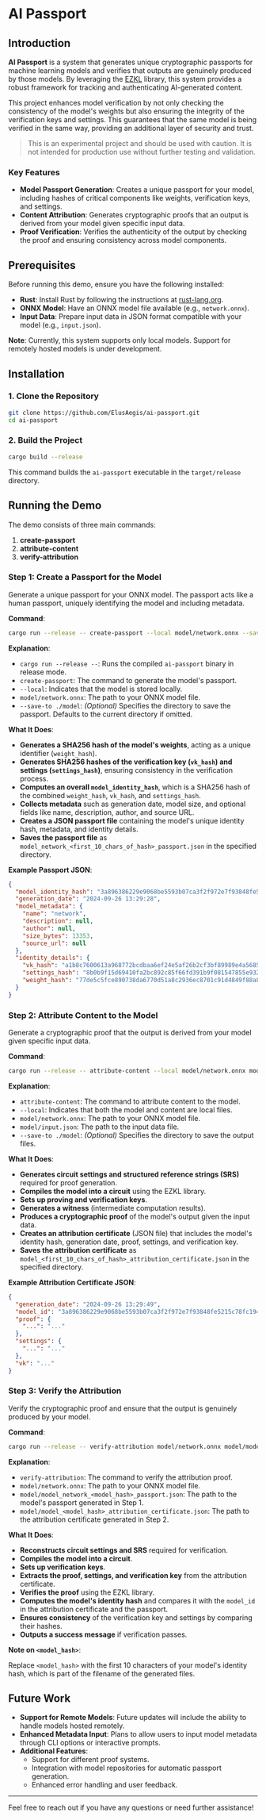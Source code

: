 # AI Passport

## Introduction

**AI Passport** is a system that generates unique cryptographic passports for machine learning models and verifies that
outputs are genuinely produced by those models. By leveraging the [EZKL](https://docs.ezkl.xyz/getting_started/)
library, this system provides a robust framework for tracking and authenticating AI-generated content.

This project enhances model verification by not only checking the consistency of the model's weights but also ensuring
the integrity of the verification keys and settings. This guarantees that the same model is being verified in the same
way, providing an additional layer of security and trust.

> This is an experimental project and should be used with caution. It is not intended for production use without further
> testing and validation.

### Key Features

- **Model Passport Generation**: Creates a unique passport for your model, including hashes of critical components like
  weights, verification keys, and settings.
- **Content Attribution**: Generates cryptographic proofs that an output is derived from your model given specific input
  data.
- **Proof Verification**: Verifies the authenticity of the output by checking the proof and ensuring consistency across
  model components.

## Prerequisites

Before running this demo, ensure you have the following installed:

- **Rust**: Install Rust by following the instructions at [rust-lang.org](https://www.rust-lang.org/tools/install).
- **ONNX Model**: Have an ONNX model file available (e.g., `network.onnx`).
- **Input Data**: Prepare input data in JSON format compatible with your model (e.g., `input.json`).

**Note**: Currently, this system supports only local models. Support for remotely hosted models is under development.

## Installation

### 1. Clone the Repository

```bash
git clone https://github.com/ElusAegis/ai-passport.git
cd ai-passport
```

### 2. Build the Project

```bash
cargo build --release
```

This command builds the `ai-passport` executable in the `target/release` directory.

## Running the Demo

The demo consists of three main commands:

1. **create-passport**
2. **attribute-content**
3. **verify-attribution**

### Step 1: Create a Passport for the Model

Generate a unique passport for your ONNX model. The passport acts like a human passport, uniquely identifying the model
and including metadata.

**Command**:

```bash
cargo run --release -- create-passport --local model/network.onnx --save-to ./model
```

**Explanation**:

- `cargo run --release --`: Runs the compiled `ai-passport` binary in release mode.
- `create-passport`: The command to generate the model's passport.
- `--local`: Indicates that the model is stored locally.
- `model/network.onnx`: The path to your ONNX model file.
- `--save-to ./model`: *(Optional)* Specifies the directory to save the passport. Defaults to the current directory if
  omitted.

**What It Does**:

- **Generates a SHA256 hash of the model's weights**, acting as a unique identifier (`weight_hash`).
- **Generates SHA256 hashes of the verification key (`vk_hash`) and settings (`settings_hash`)**, ensuring consistency
  in the verification process.
- **Computes an overall `model_identity_hash`**, which is a SHA256 hash of the combined `weight_hash`, `vk_hash`, and
  `settings_hash`.
- **Collects metadata** such as generation date, model size, and optional fields like name, description, author, and
  source URL.
- **Creates a JSON passport file** containing the model's unique identity hash, metadata, and identity details.
- **Saves the passport file** as `model_network_<first_10_chars_of_hash>_passport.json` in the specified directory.

**Example Passport JSON**:

```json
{
  "model_identity_hash": "3a896386229e9068be5593b07ca3f2f972e7f93848fe5215c78fc19404cc6a64",
  "generation_date": "2024-09-26 13:29:28",
  "model_metadata": {
    "name": "network",
    "description": null,
    "author": null,
    "size_bytes": 13353,
    "source_url": null
  },
  "identity_details": {
    "vk_hash": "a1b8c7600613a968772bcdbaa6ef24e5af26b2cf3bf89989e4a5685116474b5d",
    "settings_hash": "8b0b9f15d69410fa2bc892c85f66fd391b9f081547855e93228e4066c92ec775",
    "weight_hash": "77de5c5fce890738da6770d51a8c2936ec8701c91d4849f88a8f71265f6fa664"
  }
}
```

### Step 2: Attribute Content to the Model

Generate a cryptographic proof that the output is derived from your model given specific input data.

**Command**:

```bash
cargo run --release -- attribute-content --local model/network.onnx model/input.json --save-to ./model
```

**Explanation**:

- `attribute-content`: The command to attribute content to the model.
- `--local`: Indicates that both the model and content are local files.
- `model/network.onnx`: The path to your ONNX model file.
- `model/input.json`: The path to the input data file.
- `--save-to ./model`: *(Optional)* Specifies the directory to save the output files.

**What It Does**:

- **Generates circuit settings and structured reference strings (SRS)** required for proof generation.
- **Compiles the model into a circuit** using the EZKL library.
- **Sets up proving and verification keys**.
- **Generates a witness** (intermediate computation results).
- **Produces a cryptographic proof** of the model's output given the input data.
- **Creates an attribution certificate** (JSON file) that includes the model's identity hash, generation date, proof,
  settings, and verification key.
- **Saves the attribution certificate** as `model_<first_10_chars_of_hash>_attribution_certificate.json` in the
  specified directory.

**Example Attribution Certificate JSON**:

```json
{
  "generation_date": "2024-09-26 13:29:49",
  "model_id": "3a896386229e9068be5593b07ca3f2f972e7f93848fe5215c78fc19404cc6a64",
  "proof": {
    "...": "..."
  },
  "settings": {
    "...": "..."
  },
  "vk": "..."
}
```

### Step 3: Verify the Attribution

Verify the cryptographic proof and ensure that the output is genuinely produced by your model.

**Command**:

```bash
cargo run --release -- verify-attribution model/network.onnx model/model_network_<model_hash>_passport.json model/model_<model_hash>_attribution_certificate.json
```

**Explanation**:

- `verify-attribution`: The command to verify the attribution proof.
- `model/network.onnx`: The path to your ONNX model file.
- `model/model_network_<model_hash>_passport.json`: The path to the model's passport generated in Step 1.
- `model/model_<model_hash>_attribution_certificate.json`: The path to the attribution certificate generated in Step 2.

**What It Does**:

- **Reconstructs circuit settings and SRS** required for verification.
- **Compiles the model into a circuit**.
- **Sets up verification keys**.
- **Extracts the proof, settings, and verification key** from the attribution certificate.
- **Verifies the proof** using the EZKL library.
- **Computes the model's identity hash** and compares it with the `model_id` in the attribution certificate and the
  passport.
- **Ensures consistency** of the verification key and settings by comparing their hashes.
- **Outputs a success message** if verification passes.

**Note on `<model_hash>`**:

Replace `<model_hash>` with the first 10 characters of your model's identity hash, which is part of the filename of the
generated files.

## Future Work

- **Support for Remote Models**: Future updates will include the ability to handle models hosted remotely.
- **Enhanced Metadata Input**: Plans to allow users to input model metadata through CLI options or interactive prompts.
- **Additional Features**:
    - Support for different proof systems.
    - Integration with model repositories for automatic passport generation.
    - Enhanced error handling and user feedback.

---

Feel free to reach out if you have any questions or need further assistance!